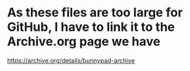# As these files are too large for GitHub, I have to link it to the Archive.org page we have

https://archive.org/details/bunnypad-archive

